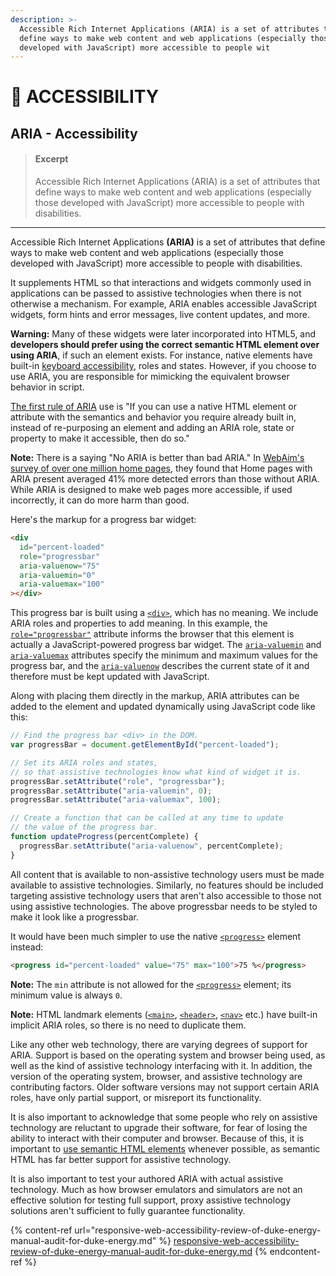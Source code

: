 ```yaml
---
description: >-
  Accessible Rich Internet Applications (ARIA) is a set of attributes that
  define ways to make web content and web applications (especially those
  developed with JavaScript) more accessible to people wit
---
```


# 🦿 ACCESSIBILITY

## ARIA - Accessibility

> #### Excerpt
>
> Accessible Rich Internet Applications (ARIA) is a set of attributes that define ways to make web content and web applications (especially those developed with JavaScript) more accessible to people with disabilities.

---

Accessible Rich Internet Applications **(ARIA)** is a set of attributes that define ways to make web content and web applications (especially those developed with JavaScript) more accessible to people with disabilities.

It supplements HTML so that interactions and widgets commonly used in applications can be passed to assistive technologies when there is not otherwise a mechanism. For example, ARIA enables accessible JavaScript widgets, form hints and error messages, live content updates, and more.

**Warning:** Many of these widgets were later incorporated into HTML5, and **developers should prefer using the correct semantic HTML element over using ARIA**, if such an element exists. For instance, native elements have built-in [keyboard accessibility](https://developer.mozilla.org/en-US/docs/Web/Accessibility/Keyboard-navigable_JavaScript_widgets), roles and states. However, if you choose to use ARIA, you are responsible for mimicking the equivalent browser behavior in script.

[The first rule of ARIA](https://www.w3.org/TR/using-aria/#rule1) use is "If you can use a native HTML element or attribute with the semantics and behavior you require already built in, instead of re-purposing an element and adding an ARIA role, state or property to make it accessible, then do so."

**Note:** There is a saying "No ARIA is better than bad ARIA." In [WebAim's survey of over one million home pages](https://webaim.org/projects/million#aria), they found that Home pages with ARIA present averaged 41% more detected errors than those without ARIA. While ARIA is designed to make web pages more accessible, if used incorrectly, it can do more harm than good.

Here's the markup for a progress bar widget:

```html
<div
  id="percent-loaded"
  role="progressbar"
  aria-valuenow="75"
  aria-valuemin="0"
  aria-valuemax="100"
></div>
```

This progress bar is built using a [`<div>`](https://developer.mozilla.org/en-US/docs/Web/HTML/Element/div), which has no meaning. We include ARIA roles and properties to add meaning. In this example, the [`role="progressbar"`](https://developer.mozilla.org/en-US/docs/Web/Accessibility/ARIA/Roles/progressbar_role) attribute informs the browser that this element is actually a JavaScript-powered progress bar widget. The [`aria-valuemin`](https://developer.mozilla.org/en-US/docs/Web/Accessibility/ARIA/Attributes/aria-valuemin) and [`aria-valuemax`](https://developer.mozilla.org/en-US/docs/Web/Accessibility/ARIA/Attributes/aria-valuemax) attributes specify the minimum and maximum values for the progress bar, and the [`aria-valuenow`](https://developer.mozilla.org/en-US/docs/Web/Accessibility/ARIA/Attributes/aria-valuenow) describes the current state of it and therefore must be kept updated with JavaScript.

Along with placing them directly in the markup, ARIA attributes can be added to the element and updated dynamically using JavaScript code like this:

```javascript
// Find the progress bar <div> in the DOM.
var progressBar = document.getElementById("percent-loaded");

// Set its ARIA roles and states,
// so that assistive technologies know what kind of widget it is.
progressBar.setAttribute("role", "progressbar");
progressBar.setAttribute("aria-valuemin", 0);
progressBar.setAttribute("aria-valuemax", 100);

// Create a function that can be called at any time to update
// the value of the progress bar.
function updateProgress(percentComplete) {
  progressBar.setAttribute("aria-valuenow", percentComplete);
}
```

All content that is available to non-assistive technology users must be made available to assistive technologies. Similarly, no features should be included targeting assistive technology users that aren't also accessible to those not using assistive technologies. The above progressbar needs to be styled to make it look like a progressbar.

It would have been much simpler to use the native [`<progress>`](https://developer.mozilla.org/en-US/docs/Web/HTML/Element/progress) element instead:

```html
<progress id="percent-loaded" value="75" max="100">75 %</progress>
```

**Note:** The `min` attribute is not allowed for the [`<progress>`](https://developer.mozilla.org/en-US/docs/Web/HTML/Element/progress) element; its minimum value is always `0`.

**Note:** HTML landmark elements ([`<main>`](https://developer.mozilla.org/en-US/docs/Web/HTML/Element/main), [`<header>`](https://developer.mozilla.org/en-US/docs/Web/HTML/Element/header), [`<nav>`](https://developer.mozilla.org/en-US/docs/Web/HTML/Element/nav) etc.) have built-in implicit ARIA roles, so there is no need to duplicate them.

Like any other web technology, there are varying degrees of support for ARIA. Support is based on the operating system and browser being used, as well as the kind of assistive technology interfacing with it. In addition, the version of the operating system, browser, and assistive technology are contributing factors. Older software versions may not support certain ARIA roles, have only partial support, or misreport its functionality.

It is also important to acknowledge that some people who rely on assistive technology are reluctant to upgrade their software, for fear of losing the ability to interact with their computer and browser. Because of this, it is important to [use semantic HTML elements](https://developer.mozilla.org/en-US/docs/Learn/Accessibility/HTML) whenever possible, as semantic HTML has far better support for assistive technology.

It is also important to test your authored ARIA with actual assistive technology. Much as how browser emulators and simulators are not an effective solution for testing full support, proxy assistive technology solutions aren't sufficient to fully guarantee functionality.

{% content-ref url="responsive-web-accessibility-review-of-duke-energy-manual-audit-for-duke-energy.md" %}
[responsive-web-accessibility-review-of-duke-energy-manual-audit-for-duke-energy.md](responsive-web-accessibility-review-of-duke-energy-manual-audit-for-duke-energy.md)
{% endcontent-ref %}
